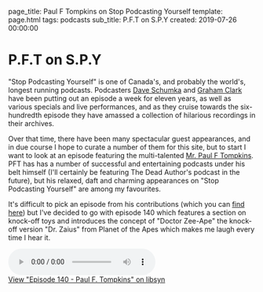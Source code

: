 page_title: Paul F Tompkins on Stop Podcasting Yourself
template: page.html
tags: podcasts
sub_title: P.F.T on S.P.Y
created: 2019-07-26 00:00:00


# P.F.T on S.P.Y

"Stop Podcasting Yourself" is one of Canada's, and probably the world's, longest running podcasts. Podcasters 
[Dave Schumka](https://twitter.com/daveshumka) and [Graham Clark](https://twitter.com/grahamclark) have been putting out 
an episode a week for eleven years, as well as various specials and live performances, and as they cruise towards the six-hundredth episode 
they have amassed a collection of hilarious recordings in their archives.

Over that time, there have been many spectacular guest appearances, and in due course I hope to curate a number of them for this site, 
but to start I want to look at an episode featuring the multi-talented [Mr. Paul F Tompkins](https://twitter.com/PFTompkins). PFT has
has a number of successful and entertaining podcasts under his belt himself (I'll certainly be featuring The Dead Author's podcast in the future), but his 
relaxed, daft and charming appearances on 
"Stop Podcasting Yourself" are among my favourites. 

It's difficult to pick an episode from his contributions (which you can [find here](https://spy-pod.themonstrouscavalca.de/guests/34881e6282658712184031b587fe810403a87a325b9fbcc9d81a9181.html))
but I've decided to go with episode 140 which features a section on knock-off toys and introduces the concept of "Doctor Zee-Ape" the knock-off version "Dr. Zaius" from Planet of the Apes
which makes me laugh every time I hear it.

<div class="audio">
    <audio controls="">
        <source src="http://traffic.libsyn.com/stoppodcastingyourself/Episode_140_-_Paul_F._Tompkins.mp3?dest-id=15269" type="audio/mpeg">
        Your browser does not support the audio element.
        Download the audio at http://traffic.libsyn.com/stoppodcastingyourself/Episode_140_-_Paul_F._Tompkins.mp3?dest-id=15269
    </audio>
</div>

<div class="footnote"><a class="episode_link" href="http://stoppodcastingyourself.libsyn.com/episode-140-paul-f-tompkins">View "Episode 140 - Paul F. Tompkins" on libsyn</a></div>

